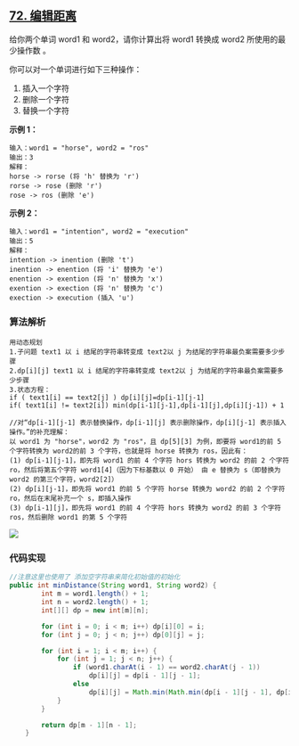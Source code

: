 ## [72. 编辑距离](https://leetcode-cn.com/problems/edit-distance/)

给你两个单词 word1 和 word2，请你计算出将 word1 转换成 word2 所使用的最少操作数 。

你可以对一个单词进行如下三种操作：

1. 插入一个字符
2. 删除一个字符
3. 替换一个字符

**示例 1：**

```
输入：word1 = "horse", word2 = "ros"
输出：3
解释：
horse -> rorse (将 'h' 替换为 'r')
rorse -> rose (删除 'r')
rose -> ros (删除 'e')
```

**示例 2：**

```
输入：word1 = "intention", word2 = "execution"
输出：5
解释：
intention -> inention (删除 't')
inention -> enention (将 'i' 替换为 'e')
enention -> exention (将 'n' 替换为 'x')
exention -> exection (将 'n' 替换为 'c')
exection -> execution (插入 'u')
```

### 算法解析

``` 
用动态规划
1.子问题 text1 以 i 结尾的字符串转变成 text2以 j 为结尾的字符串最负案需要多少步骤
2.dp[i][j] text1 以 i 结尾的字符串转变成 text2以 j 为结尾的字符串最负案需要多少步骤
3.状态方程：
if ( text1[i] == text2[j] ) dp[i][j]=dp[i-1][j-1]
if( text1[i] != text2[i]) min(dp[i-1][j-1],dp[i-1][j],dp[i][j-1]) + 1

//对“dp[i-1][j-1] 表示替换操作，dp[i-1][j] 表示删除操作，dp[i][j-1] 表示插入操作。”的补充理解：
以 word1 为 "horse"，word2 为 "ros"，且 dp[5][3] 为例，即要将 word1的前 5 个字符转换为 word2的前 3 个字符，也就是将 horse 转换为 ros，因此有：
(1) dp[i-1][j-1]，即先将 word1 的前 4 个字符 hors 转换为 word2 的前 2 个字符 ro，然后将第五个字符 word1[4]（因为下标基数以 0 开始） 由 e 替换为 s（即替换为 word2 的第三个字符，word2[2]）
(2) dp[i][j-1]，即先将 word1 的前 5 个字符 horse 转换为 word2 的前 2 个字符 ro，然后在末尾补充一个 s，即插入操作
(3) dp[i-1][j]，即先将 word1 的前 4 个字符 hors 转换为 word2 的前 3 个字符 ros，然后删除 word1 的第 5 个字符
```

![](https://pic.leetcode-cn.com/76574ab7ff2877d63b80a2d4f8496fab3c441065552edc562f62d5809e75e97e-Snipaste_2019-05-29_15-28-02.png)

### 代码实现

```java
//注意这里也使用了 添加空字符串来简化初始值的初始化
public int minDistance(String word1, String word2) {
        int m = word1.length() + 1;
        int n = word2.length() + 1;
        int[][] dp = new int[m][n];

        for (int i = 0; i < m; i++) dp[i][0] = i;
        for (int j = 0; j < n; j++) dp[0][j] = j;

        for (int i = 1; i < m; i++) {
            for (int j = 1; j < n; j++) {
                if (word1.charAt(i - 1) == word2.charAt(j - 1))
                    dp[i][j] = dp[i - 1][j - 1];
                else
                    dp[i][j] = Math.min(Math.min(dp[i - 1][j - 1], dp[i - 1][j]), dp[i][j - 1]) + 1;
            }
        }

        return dp[m - 1][n - 1];
    }
```

